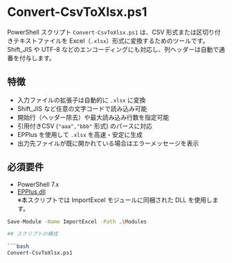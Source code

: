 # Convert-CsvToXlsx.ps1

PowerShell スクリプト `Convert-CsvToXlsx.ps1` は、CSV 形式または区切り付きテキストファイルを Excel（`.xlsx`）形式に変換するためのツールです。  
Shift_JIS や UTF-8 などのエンコーディングにも対応し、列ヘッダーは自動で通番を付与します。


## 特徴

- 入力ファイルの拡張子は自動的に `.xlsx` に変換
- Shift_JIS など任意の文字コードで読み込み可能
- 開始行（ヘッダー除去）や最大読み込み行数を指定可能
- 引用付きCSV (`"aaa","bbb"` 形式) のパースに対応
- EPPlus を使用して `.xlsx` を高速・安定に生成
- 出力先ファイルが既に開かれている場合はエラーメッセージを表示

## 必須要件

- PowerShell 7.x
- [EPPlus.dll](https://www.nuget.org/packages/EPPlus)  
  ※本スクリプトでは ImportExcel モジュールに同梱された DLL を使用します。
```bash
Save-Module -Name ImportExcel -Path .\Modules

## スクリプトの構成

```bash
Convert-CsvToXlsx.ps1
